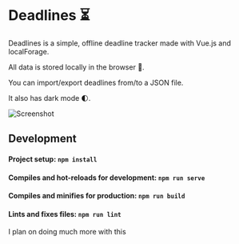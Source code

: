 # Deadlines ⏳

Deadlines is a simple, offline deadline tracker made with Vue.js and localForage. 

All data is stored locally in the browser 🔐. 

You can import/export deadlines from/to a JSON file. 

It also has dark mode 🌓.

![Screenshot](https://github.com/oneminch/deadlines/raw/main/src/assets/screenshot.jpg)

## Development

#### Project setup: `npm install`
#### Compiles and hot-reloads for development: `npm run serve`
#### Compiles and minifies for production: `npm run build`
#### Lints and fixes files: `npm run lint`


I plan on doing much more with this